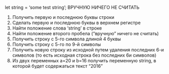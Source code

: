 let string = ‘some test string’;
ВРУЧНУЮ НИЧЕГО НЕ СЧИТАТЬ

1. Получить первую и последнюю буквы строки
2. Сделать первую и последнюю буквы в верхнем регистре
3. Найти положение слова ‘string’ в строке
4. Найти положение второго пробела (“вручную” ничего не считать)
5. Получить строку с 5-го символа длиной 4 буквы
6. Получить строку с 5-го по 9-й символы
7. Получить новую строку из исходной путем удаления последних 6-и символов
(то есть исходная строка без последних 6и символов)
8. Из двух переменных a=20 и b=16 получить переменную string, в которой будет
содержаться текст “2016”
